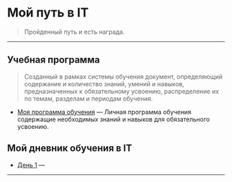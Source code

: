 # Мой путь в IT

> Пройденный путь и есть награда.

---

## Учебная программа

> Созданный в рамках системы обучения документ, определяющий содержание и количество знаний, умений и навыков, предназначенных к обязательному усвоению, распределение их по темам, разделам и периодам обучения.

- [Моя программа обучения](/IT/my-path-to-IT/my-training-program.md) — Личная программа обучения содержащие необходимых знаний и навыков для обязательного усвоению.

## Мой дневник обучения в IT

- [День 1](/IT/my-path-to-IT/my-IT-learning-diary/day-1.md) — 

---
